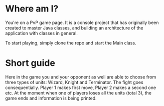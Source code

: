# Where am I?

You're on a PvP game page. It is a console project that has originally been created to master Java classes, and building an architecture of the application with classes in general.

To start playing, simply clone the repo and start the Main class.

# Short guide
Here in the game you and your opponent as well are able to choose from three types of units: Wizard, Knight and Terminator.
The fight goes consequentially. Player 1 makes first move, Player 2 makes a second one etc.
At the moment when one of players loses all the units (total 3), the game ends and information is being printed.
